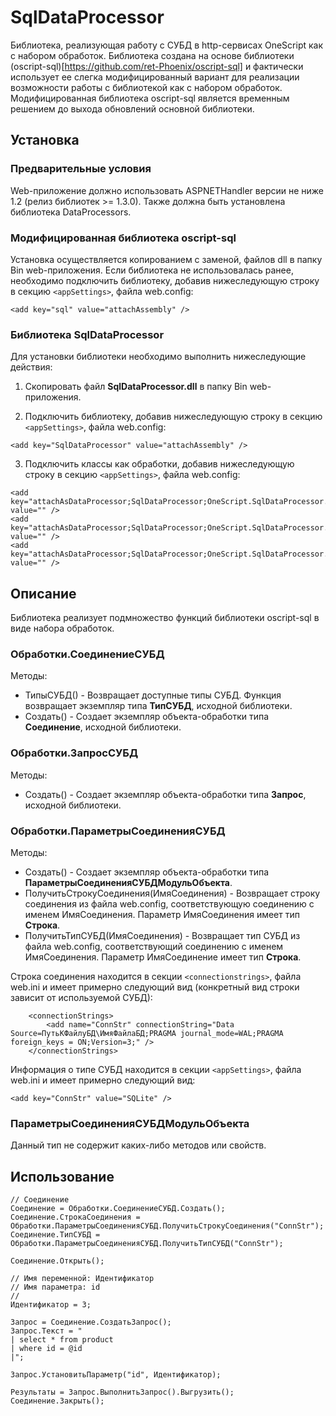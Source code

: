 ﻿# SqlDataProcessor

Библиотека, реализующая работу с СУБД в http-сервисах OneScript как с набором обработок.
Библиотека создана на основе библиотеки (oscript-sql)[https://github.com/ret-Phoenix/oscript-sql] и фактически использует ее слегка модифицированный вариант для реализации возможности работы с библиотекой как с набором обработок.
Модифицированная библиотека oscript-sql является временным решением до выхода обновлений основной библиотеки.

## Установка

### Предварительные условия

Web-приложение должно использовать ASPNETHandler версии не ниже 1.2 (релиз библиотек >= 1.3.0). Также должна быть установлена библиотека DataProcessors.

### Модифицированная библиотека oscript-sql

Установка осуществляется копированием с заменой, файлов dll в папку Bin web-приложения.
Если библиотека не использовалась ранее, необходимо подключить библиотеку, добавив нижеследующую строку в секцию ```<appSettings>```, файла web.config:

```bsl
<add key="sql" value="attachAssembly" />
```

### Библиотека SqlDataProcessor

Для установки библиотеки необходимо выполнить нижеследующие действия:

1. Скопировать файл __SqlDataProcessor.dll__ в папку Bin web-приложения.

2. Подключить библиотеку, добавив нижеследующую строку в секцию ```<appSettings>```, файла web.config:

```bsl
<add key="SqlDataProcessor" value="attachAssembly" />
```

3. Подключить классы как обработки,  добавив нижеследующую строку в секцию ```<appSettings>```, файла web.config:

 ```bsl
<add key="attachAsDataProcessor;SqlDataProcessor;OneScript.SqlDataProcessor.DBConnector" value="" />
<add key="attachAsDataProcessor;SqlDataProcessor;OneScript.SqlDataProcessor.DBQuery" value="" />
<add key="attachAsDataProcessor;SqlDataProcessor;OneScript.SqlDataProcessor.DBConnectionProperties" value="" />
 ```

## Описание

Библиотека реализует подмножество функций библиотеки oscript-sql в виде набора обработок. 

### Обработки.СоединениеСУБД

Методы:

- ТипыСУБД() - Возвращает доступные типы СУБД. Функция возвращает экземпляр типа __ТипСУБД__, исходной библиотеки.
- Создать() - Создает экземпляр объекта-обработки типа __Соединение__, исходной библиотеки.

### Обработки.ЗапросСУБД

Методы:

- Создать() - Создает экземпляр объекта-обработки типа __Запрос__, исходной библиотеки.

### Обработки.ПараметрыСоединенияСУБД

Методы:

- Создать() - Создает экземпляр объекта-обработки типа __ПараметрыСоединенияСУБДМодульОбъекта__. 
- ПолучитьСтрокуСоединения(ИмяСоединения) - Возвращает строку соединения из файла web.config, соответствующую соединению с именем ИмяСоединения. Параметр ИмяСоединения имеет тип __Строка__.
- ПолучитьТипСУБД(ИмяСоединения) - Возвращает тип СУБД из файла web.config, соответствующий соединению с именем ИмяСоединения. Параметр ИмяСоединение имеет тип __Строка__.

Строка соединения находится в секции ```<connectionstrings>```, файла web.ini и имеет примерно следующий вид (конкретный вид строки зависит от используемой СУБД):

```bsl
    <connectionStrings>
        <add name="ConnStr" connectionString="Data Source=ПутьКФайлуБД\ИмяФайлаБД;PRAGMA journal_mode=WAL;PRAGMA foreign_keys = ON;Version=3;" />
    </connectionStrings>

```

Информация о типе СУБД находится в секции ```<appSettings>```, файла web.ini и имеет примерно следующий вид:

```bsl
<add key="ConnStr" value="SQLite" />
```

### ПараметрыСоединенияСУБДМодульОбъекта

Данный тип не содержит каких-либо методов или свойств.

## Использование

```bsl
// Соединение
Соединение = Обработки.СоединениеСУБД.Создать();
Соединение.СтрокаСоединения = Обработки.ПараметрыСоединенияСУБД.ПолучитьСтрокуСоединения("ConnStr");
Соединение.ТипСУБД = Обработки.ПараметрыСоединенияСУБД.ПолучитьТипСУБД("ConnStr");

Соединение.Открыть();

// Имя переменной: Идентификатор
// Имя параметра: id
// 
Идентификатор = 3;

Запрос = Соединение.СоздатьЗапрос();
Запрос.Текст = "
| select * from product
| where id = @id
|";

Запрос.УстановитьПараметр("id", Идентификатор);

Результаты = Запрос.ВыполнитьЗапрос().Выгрузить();
Соединение.Закрыть();
```
